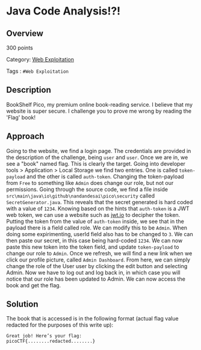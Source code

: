 # Java Code Analysis!?! #

## Overview ##

300 points

Category: [Web Exploitation](../)

Tags : `#Web Exploitation`

## Description ##

BookShelf Pico, my premium online book-reading service.
I believe that my website is super secure. I challenge you to prove me wrong by reading the 'Flag' book!

## Approach ##

Going to the website, we find a login page. The credentials are provided in the description of the challenge, being `user` and `user`. Once we are in, we see a "book" named flag. This is clearly the target. Going into developer tools > Application > Local Storage we find two entries. One is called `token-payload` and the other is called `auth-token`. Changing the token-payload from `Free` to something like `Admin` does change our role, but not our permissions. Going through the source code, we find a file inside `src\main\java\io\github\nandandesai\pico\security` called `SecretGenerator.java`. This reveals that the secret generated is hard coded with a value of `1234`. Knowing based on the hints that `auth-token` is a JWT web token, we can use a website such as [jwt.io](https://jwt.io/) to decipher the token. Putting the token from the value of `auth-token` inside, we see that in the payload there is a field called role. We can modify this to be `Admin`. When doing some expirimenting, userId field also has to be changed to `3`. We can then paste our secret, in this case being hard-coded `1234`. We can now paste this new token into the token field, and update `token-payload` to change our role to `Admin`. Once we refresh, we will find a new link when we click our profile picture, called `Admin Dashboard`. From here, we can simply change the role of the User user by clicking the edit button and selecting Admin. Now we have to log out and log back in, in which case you will notice that our role has been updated to Admin. We can now access the book and get the flag.

## Solution ##

The book that is accessed is in the following format (actual flag value redacted for the purposes of this write up):

```
Great job! Here’s your flag: 
picoCTF{........redacted........}

```
